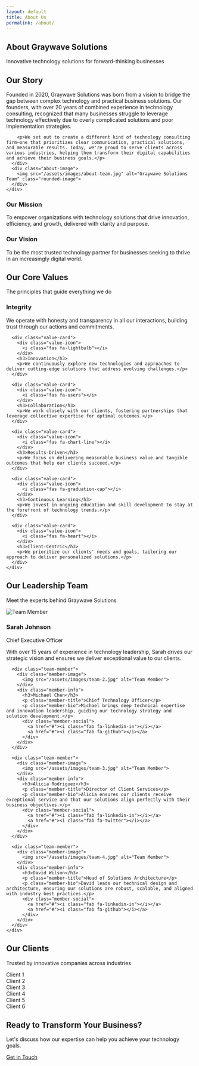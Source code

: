 ```yaml
---
layout: default
title: About Us
permalink: /about/
---
```


<section class="page-header">
  <div class="container">
    <div class="page-header-content">
      <h1>About Graywave Solutions</h1>
      <p>Innovative technology solutions for forward-thinking businesses</p>
    </div>
  </div>
</section>

<section class="about-intro">
  <div class="container">
    <div class="about-content">
      <div class="about-text">
        <h2>Our Story</h2>
        <p>Founded in 2020, Graywave Solutions was born from a vision to bridge the gap between complex technology and practical business solutions. Our founders, with over 20 years of combined experience in technology consulting, recognized that many businesses struggle to leverage technology effectively due to overly complicated solutions and poor implementation strategies.</p>
        
        <p>We set out to create a different kind of technology consulting firm—one that prioritizes clear communication, practical solutions, and measurable results. Today, we're proud to serve clients across various industries, helping them transform their digital capabilities and achieve their business goals.</p>
      </div>
      <div class="about-image">
        <img src="/assets/images/about-team.jpg" alt="Graywave Solutions Team" class="rounded-image">
      </div>
    </div>
  </div>
</section>

<section class="mission-vision">
  <div class="container">
    <div class="mission-vision-content">
      <div class="mission-box">
        <h3>Our Mission</h3>
        <p>To empower organizations with technology solutions that drive innovation, efficiency, and growth, delivered with clarity and purpose.</p>
      </div>
      <div class="vision-box">
        <h3>Our Vision</h3>
        <p>To be the most trusted technology partner for businesses seeking to thrive in an increasingly digital world.</p>
      </div>
    </div>
  </div>
</section>

<section class="values">
  <div class="container">
    <div class="section-header">
      <h2>Our Core Values</h2>
      <p>The principles that guide everything we do</p>
    </div>
    <div class="values-grid">
      <div class="value-card">
        <div class="value-icon">
          <i class="fas fa-handshake"></i>
        </div>
        <h3>Integrity</h3>
        <p>We operate with honesty and transparency in all our interactions, building trust through our actions and commitments.</p>
      </div>
      
      <div class="value-card">
        <div class="value-icon">
          <i class="fas fa-lightbulb"></i>
        </div>
        <h3>Innovation</h3>
        <p>We continuously explore new technologies and approaches to deliver cutting-edge solutions that address evolving challenges.</p>
      </div>
      
      <div class="value-card">
        <div class="value-icon">
          <i class="fas fa-users"></i>
        </div>
        <h3>Collaboration</h3>
        <p>We work closely with our clients, fostering partnerships that leverage collective expertise for optimal outcomes.</p>
      </div>
      
      <div class="value-card">
        <div class="value-icon">
          <i class="fas fa-chart-line"></i>
        </div>
        <h3>Results-Driven</h3>
        <p>We focus on delivering measurable business value and tangible outcomes that help our clients succeed.</p>
      </div>
      
      <div class="value-card">
        <div class="value-icon">
          <i class="fas fa-graduation-cap"></i>
        </div>
        <h3>Continuous Learning</h3>
        <p>We invest in ongoing education and skill development to stay at the forefront of technology trends.</p>
      </div>
      
      <div class="value-card">
        <div class="value-icon">
          <i class="fas fa-heart"></i>
        </div>
        <h3>Client-Centric</h3>
        <p>We prioritize our clients' needs and goals, tailoring our approach to deliver personalized solutions.</p>
      </div>
    </div>
  </div>
</section>

<section class="team-section">
  <div class="container">
    <div class="section-header">
      <h2>Our Leadership Team</h2>
      <p>Meet the experts behind Graywave Solutions</p>
    </div>
    <div class="team-grid">
      <div class="team-member">
        <div class="member-image">
          <img src="/assets/images/team-1.jpg" alt="Team Member">
        </div>
        <div class="member-info">
          <h3>Sarah Johnson</h3>
          <p class="member-title">Chief Executive Officer</p>
          <p class="member-bio">With over 15 years of experience in technology leadership, Sarah drives our strategic vision and ensures we deliver exceptional value to our clients.</p>
          <div class="member-social">
            <a href="#"><i class="fab fa-linkedin-in"></i></a>
            <a href="#"><i class="fab fa-twitter"></i></a>
          </div>
        </div>
      </div>
      
      <div class="team-member">
        <div class="member-image">
          <img src="/assets/images/team-2.jpg" alt="Team Member">
        </div>
        <div class="member-info">
          <h3>Michael Chen</h3>
          <p class="member-title">Chief Technology Officer</p>
          <p class="member-bio">Michael brings deep technical expertise and innovation leadership, guiding our technology strategy and solution development.</p>
          <div class="member-social">
            <a href="#"><i class="fab fa-linkedin-in"></i></a>
            <a href="#"><i class="fab fa-github"></i></a>
          </div>
        </div>
      </div>
      
      <div class="team-member">
        <div class="member-image">
          <img src="/assets/images/team-3.jpg" alt="Team Member">
        </div>
        <div class="member-info">
          <h3>Alicia Rodriguez</h3>
          <p class="member-title">Director of Client Services</p>
          <p class="member-bio">Alicia ensures our clients receive exceptional service and that our solutions align perfectly with their business objectives.</p>
          <div class="member-social">
            <a href="#"><i class="fab fa-linkedin-in"></i></a>
            <a href="#"><i class="fab fa-twitter"></i></a>
          </div>
        </div>
      </div>
      
      <div class="team-member">
        <div class="member-image">
          <img src="/assets/images/team-4.jpg" alt="Team Member">
        </div>
        <div class="member-info">
          <h3>David Wilson</h3>
          <p class="member-title">Head of Solutions Architecture</p>
          <p class="member-bio">David leads our technical design and architecture, ensuring our solutions are robust, scalable, and aligned with industry best practices.</p>
          <div class="member-social">
            <a href="#"><i class="fab fa-linkedin-in"></i></a>
            <a href="#"><i class="fab fa-github"></i></a>
          </div>
        </div>
      </div>
    </div>
  </div>
</section>

<section class="clients-section">
  <div class="container">
    <div class="section-header">
      <h2>Our Clients</h2>
      <p>Trusted by innovative companies across industries</p>
    </div>
    <div class="client-logos">
      <!-- Replace with actual client logos -->
      <div class="client-logo">Client 1</div>
      <div class="client-logo">Client 2</div>
      <div class="client-logo">Client 3</div>
      <div class="client-logo">Client 4</div>
      <div class="client-logo">Client 5</div>
      <div class="client-logo">Client 6</div>
    </div>
  </div>
</section>

<section class="cta">
  <div class="container">
    <div class="cta-content">
      <h2>Ready to Transform Your Business?</h2>
      <p>Let's discuss how our expertise can help you achieve your technology goals.</p>
      <a href="/contact" class="btn-primary">Get in Touch</a>
    </div>
  </div>
</section>
